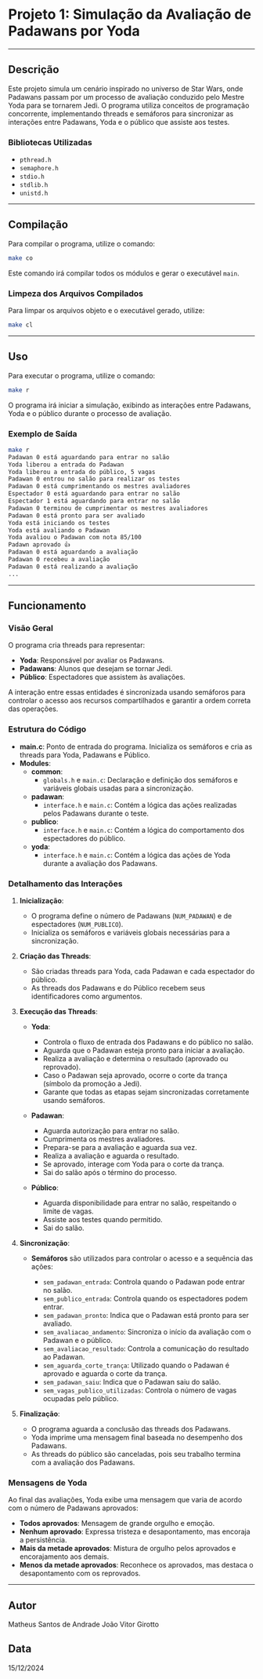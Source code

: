 # Projeto 1: Simulação da Avaliação de Padawans por Yoda

---

## Descrição

Este projeto simula um cenário inspirado no universo de Star Wars, onde Padawans passam por um processo de avaliação conduzido pelo Mestre Yoda para se tornarem Jedi. O programa utiliza conceitos de programação concorrente, implementando threads e semáforos para sincronizar as interações entre Padawans, Yoda e o público que assiste aos testes.

### Bibliotecas Utilizadas

- `pthread.h`
- `semaphore.h`
- `stdio.h`
- `stdlib.h`
- `unistd.h`

---

## Compilação

Para compilar o programa, utilize o comando:

```bash
make co
```

Este comando irá compilar todos os módulos e gerar o executável `main`.

### Limpeza dos Arquivos Compilados

Para limpar os arquivos objeto e o executável gerado, utilize:

```bash
make cl
```

---

## Uso

Para executar o programa, utilize o comando:

```bash
make r
```

O programa irá iniciar a simulação, exibindo as interações entre Padawans, Yoda e o público durante o processo de avaliação.

### Exemplo de Saída

```bash
make r
Padawan 0 está aguardando para entrar no salão
Yoda liberou a entrada do Padawan
Yoda liberou a entrada do público, 5 vagas
Padawan 0 entrou no salão para realizar os testes
Padawan 0 está cumprimentando os mestres avaliadores
Espectador 0 está aguardando para entrar no salão
Espectador 1 está aguardando para entrar no salão
Padawan 0 terminou de cumprimentar os mestres avaliadores
Padawan 0 está pronto para ser avaliado
Yoda está iniciando os testes
Yoda está avaliando o Padawan
Yoda avaliou o Padawan com nota 85/100
Padawn aprovado 👍
Padawan 0 está aguardando a avaliação
Padawan 0 recebeu a avaliação
Padawan 0 está realizando a avaliação
...
```

---

## Funcionamento

### Visão Geral

O programa cria threads para representar:

- **Yoda**: Responsável por avaliar os Padawans.
- **Padawans**: Alunos que desejam se tornar Jedi.
- **Público**: Espectadores que assistem às avaliações.

A interação entre essas entidades é sincronizada usando semáforos para controlar o acesso aos recursos compartilhados e garantir a ordem correta das operações.

### Estrutura do Código

- **main.c**: Ponto de entrada do programa. Inicializa os semáforos e cria as threads para Yoda, Padawans e Público.
- **Modules**:
  - **common**:
    - `globals.h` e `main.c`: Declaração e definição dos semáforos e variáveis globais usadas para a sincronização.
  - **padawan**:
    - `interface.h` e `main.c`: Contém a lógica das ações realizadas pelos Padawans durante o teste.
  - **publico**:
    - `interface.h` e `main.c`: Contém a lógica do comportamento dos espectadores do público.
  - **yoda**:
    - `interface.h` e `main.c`: Contém a lógica das ações de Yoda durante a avaliação dos Padawans.

### Detalhamento das Interações

1. **Inicialização**:

   - O programa define o número de Padawans (`NUM_PADAWAN`) e de espectadores (`NUM_PUBLICO`).
   - Inicializa os semáforos e variáveis globais necessárias para a sincronização.

2. **Criação das Threads**:

   - São criadas threads para Yoda, cada Padawan e cada espectador do público.
   - As threads dos Padawans e do Público recebem seus identificadores como argumentos.

3. **Execução das Threads**:

   - **Yoda**:

     - Controla o fluxo de entrada dos Padawans e do público no salão.
     - Aguarda que o Padawan esteja pronto para iniciar a avaliação.
     - Realiza a avaliação e determina o resultado (aprovado ou reprovado).
     - Caso o Padawan seja aprovado, ocorre o corte da trança (símbolo da promoção a Jedi).
     - Garante que todas as etapas sejam sincronizadas corretamente usando semáforos.

   - **Padawan**:

     - Aguarda autorização para entrar no salão.
     - Cumprimenta os mestres avaliadores.
     - Prepara-se para a avaliação e aguarda sua vez.
     - Realiza a avaliação e aguarda o resultado.
     - Se aprovado, interage com Yoda para o corte da trança.
     - Sai do salão após o término do processo.

   - **Público**:

     - Aguarda disponibilidade para entrar no salão, respeitando o limite de vagas.
     - Assiste aos testes quando permitido.
     - Sai do salão.

4. **Sincronização**:

   - **Semáforos** são utilizados para controlar o acesso e a sequência das ações:

     - `sem_padawan_entrada`: Controla quando o Padawan pode entrar no salão.
     - `sem_publico_entrada`: Controla quando os espectadores podem entrar.
     - `sem_padawan_pronto`: Indica que o Padawan está pronto para ser avaliado.
     - `sem_avaliacao_andamento`: Sincroniza o início da avaliação com o Padawan e o público.
     - `sem_avaliacao_resultado`: Controla a comunicação do resultado ao Padawan.
     - `sem_aguarda_corte_trança`: Utilizado quando o Padawan é aprovado e aguarda o corte da trança.
     - `sem_padawan_saiu`: Indica que o Padawan saiu do salão.
     - `sem_vagas_publico_utilizadas`: Controla o número de vagas ocupadas pelo público.

5. **Finalização**:

   - O programa aguarda a conclusão das threads dos Padawans.
   - Yoda imprime uma mensagem final baseada no desempenho dos Padawans.
   - As threads do público são canceladas, pois seu trabalho termina com a avaliação dos Padawans.

### Mensagens de Yoda

Ao final das avaliações, Yoda exibe uma mensagem que varia de acordo com o número de Padawans aprovados:

- **Todos aprovados**: Mensagem de grande orgulho e emoção.
- **Nenhum aprovado**: Expressa tristeza e desapontamento, mas encoraja a persistência.
- **Mais da metade aprovados**: Mistura de orgulho pelos aprovados e encorajamento aos demais.
- **Menos da metade aprovados**: Reconhece os aprovados, mas destaca o desapontamento com os reprovados.

---

## Autor

Matheus Santos de Andrade
João Vitor Girotto

## Data

15/12/2024
